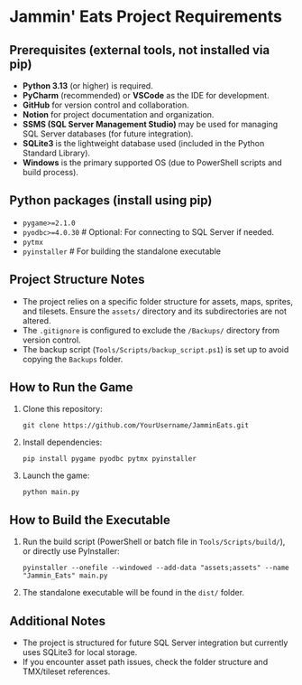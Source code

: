 # Jammin' Eats Project Requirements

## Prerequisites (external tools, not installed via pip)
- **Python 3.13** (or higher) is required.
- **PyCharm** (recommended) or **VSCode** as the IDE for development.
- **GitHub** for version control and collaboration.
- **Notion** for project documentation and organization.
- **SSMS (SQL Server Management Studio)** may be used for managing SQL Server databases (for future integration).
- **SQLite3** is the lightweight database used (included in the Python Standard Library).
- **Windows** is the primary supported OS (due to PowerShell scripts and build process).

## Python packages (install using pip)
- `pygame>=2.1.0`
- `pyodbc>=4.0.30`  # Optional: For connecting to SQL Server if needed.
- `pytmx`
- `pyinstaller`  # For building the standalone executable

## Project Structure Notes
- The project relies on a specific folder structure for assets, maps, sprites, and tilesets. Ensure the `assets/` directory and its subdirectories are not altered.
- The `.gitignore` is configured to exclude the `/Backups/` directory from version control.
- The backup script (`Tools/Scripts/backup_script.ps1`) is set up to avoid copying the `Backups` folder.

## How to Run the Game
1. Clone this repository:
   ```
   git clone https://github.com/YourUsername/JamminEats.git
   ```
2. Install dependencies:
   ```
   pip install pygame pyodbc pytmx pyinstaller
   ```
3. Launch the game:
   ```
   python main.py
   ```

## How to Build the Executable
1. Run the build script (PowerShell or batch file in `Tools/Scripts/build/`), or directly use PyInstaller:
   ```
   pyinstaller --onefile --windowed --add-data "assets;assets" --name "Jammin_Eats" main.py
   ```
2. The standalone executable will be found in the `dist/` folder.

## Additional Notes
- The project is structured for future SQL Server integration but currently uses SQLite3 for local storage.
- If you encounter asset path issues, check the folder structure and TMX/tileset references.
